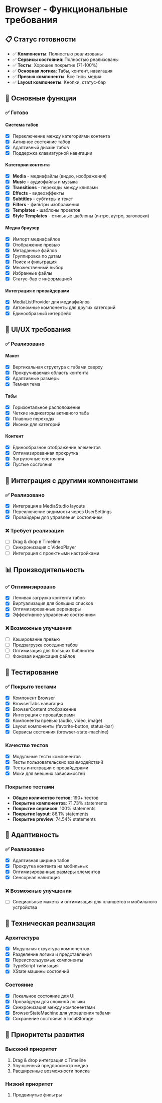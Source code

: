 # Browser - Функциональные требования

## 📋 Статус готовности

- ✅ **Компоненты**: Полностью реализованы
- ✅ **Сервисы состояния**: Полностью реализованы
- ✅ **Тесты**: Хорошее покрытие (71-100%)
- ✅ **Основная логика**: Табы, контент, навигация
- ✅ **Превью компоненты**: Все типы медиа
- ✅ **Layout компоненты**: Кнопки, статус-бар

## 🎯 Основные функции

### ✅ Готово

#### Система табов
- [x] Переключение между категориями контента
- [x] Активное состояние табов
- [x] Адаптивный дизайн табов
- [x] Поддержка клавиатурной навигации

#### Категории контента
- [x] **Media** - медиафайлы (видео, изображения)
- [x] **Music** - аудиофайлы и музыка
- [x] **Transitions** - переходы между клипами
- [x] **Effects** - видеоэффекты
- [x] **Subtitles** - субтитры и текст
- [x] **Filters** - фильтры изображения
- [x] **Templates** - шаблоны проектов
- [x] **Style Templates** - стильные шаблоны (интро, аутро, заголовки)

#### Медиа браузер
- [x] Импорт медиафайлов
- [x] Отображение превью
- [x] Метаданные файлов
- [x] Группировка по датам
- [x] Поиск и фильтрация
- [x] Множественный выбор
- [x] Избранные файлы
- [x] Статус-бар с информацией

#### Интеграция с провайдерами
- [x] MediaListProvider для медиафайлов
- [x] Автономные компоненты для других категорий
- [x] Единообразный интерфейс

## 🎨 UI/UX требования

### ✅ Реализовано

#### Макет
- [x] Вертикальная структура с табами сверху
- [x] Прокручиваемая область контента
- [x] Адаптивные размеры
- [x] Темная тема

#### Табы
- [x] Горизонтальное расположение
- [x] Четкие индикаторы активного таба
- [x] Плавные переходы
- [x] Иконки для категорий

#### Контент
- [x] Единообразное отображение элементов
- [x] Оптимизированная прокрутка
- [x] Загрузочные состояния
- [x] Пустые состояния

## 🔄 Интеграция с другими компонентами

### ✅ Реализовано
- [x] Интеграция в MediaStudio layouts
- [x] Переключение видимости через UserSettings
- [x] Провайдеры для управления состоянием

### ❌ Требует реализации
- [ ] Drag & drop в Timeline
- [ ] Синхронизация с VideoPlayer
- [ ] Интеграция с проектными настройками

## 📊 Производительность

### ✅ Оптимизировано
- [x] Ленивая загрузка контента табов
- [x] Виртуализация для больших списков
- [x] Оптимизированные ререндеры
- [x] Эффективное управление состоянием

### ❌ Возможные улучшения
- [ ] Кэширование превью
- [ ] Предзагрузка соседних табов
- [ ] Оптимизация для больших библиотек
- [ ] Фоновая индексация файлов

## 🧪 Тестирование

### ✅ Покрыто тестами
- [x] Компонент Browser
- [x] BrowserTabs навигация
- [x] BrowserContent отображение
- [x] Интеграция с провайдерами
- [x] Компоненты превью (audio, video, image)
- [x] Layout компоненты (favorite-button, status-bar)
- [x] Сервисы состояния (browser-state-machine)

### Качество тестов
- [x] Модульные тесты компонентов
- [x] Тесты пользовательских взаимодействий
- [x] Тесты интеграции с провайдерами
- [x] Моки для внешних зависимостей

### Покрытие тестами
- **Общее количество тестов**: 190+ тестов
- **Покрытие компонентов**: 71.73% statements
- **Покрытие сервисов**: 100% statements
- **Покрытие layout**: 86.1% statements
- **Покрытие preview**: 74.54% statements

## 📱 Адаптивность

### ✅ Реализовано
- [x] Адаптивная ширина табов
- [x] Прокрутка контента на мобильных
- [x] Оптимизированные размеры элементов
- [x] Сенсорная навигация

### ❌ Возможные улучшения
- [ ] Специальные макеты и оптимизация для планшетов и мобильного устройства

## 🔧 Техническая реализация

### Архитектура
- [x] Модульная структура компонентов
- [x] Разделение логики и представления
- [x] Переиспользуемые компоненты
- [x] TypeScript типизация
- [x] XState машины состояний

### Состояние
- [x] Локальное состояние для UI
- [x] Провайдеры для сложной логики
- [x] Синхронизация между компонентами
- [x] BrowserStateMachine для управления табами
- [x] Сохранение состояния в localStorage

## 🎯 Приоритеты развития

### Высокий приоритет
1. Drag & drop интеграция с Timeline
2. Улучшенный предпросмотр медиа
3. Расширенные возможности поиска

### Низкий приоритет
1. Продвинутые фильтры
